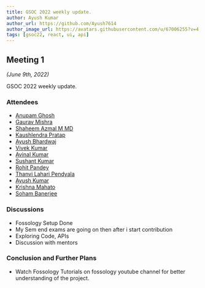 ```yaml
---
title: GSOC 2022 weekly update.
author: Ayush Kumar
author_url: https://github.com/Ayush7614
author_image_url: https://avatars.githubusercontent.com/u/67006255?v=4
tags: [gsoc22, react, ui, api]
---
```


<!--
SPDX-License-Identifier: CC-BY-SA-4.0

SPDX-FileCopyrightText: 2022 Ayush Kumar <ayushknj3@gmail.com>
-->

## Meeting 1
*(June 9th, 2022)*

GSOC 2022 weekly update.

<!--truncate-->

### Attendees

- [Anupam Ghosh](https://github.com/ag4ums)
- [Gaurav Mishra](https://github.com/GMishx)
- [Shaheem Azmal M MD](https://github.com/shaheemazmalmmd)
- [Kaushlendra Pratap](https://github.com/Kaushl2208)
- [Ayush Bhardwaj](https://github.com/hastagAB)
- [Vivek Kumar](https://github.com/viv9k)
- [Avinal Kumar](https://github.com/avinal)
- [Sushant Kumar](https://github.com/its-sushant)
- [Rohit Pandey](https://github.com/rohitpandey49)
- [Thanvi Lahari Pendyala](https://github.com/Pendyala-thanvi)
- [Ayush Kumar](https://github.com/Ayush7614)
- [Krishna Mahato](https://github.com/krishna9304)
- [Soham Banerjee](https://github.com/soham4abc)

### Discussions

- Fossology Setup Done
- My Sem end exams are going on then after i start contribution
- Exploring Code, APIs
- Discussion with mentors

###  Conclusion and Further Plans

- Watch Fossology Tutorials on fossology youtube channel for better understanding of the project.